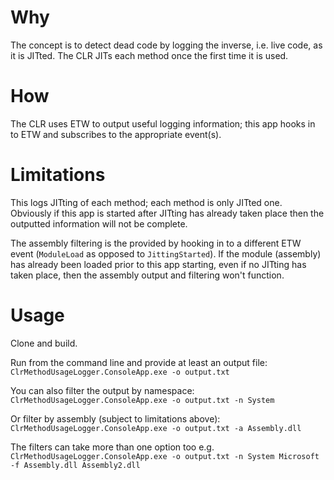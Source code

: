 Why
===
The concept is to detect dead code by logging the inverse, i.e. live code, as it is JITted. The CLR JITs each method once the first time it is used.

How
===
The CLR uses ETW to output useful logging information; this app hooks in to ETW and subscribes to the appropriate event(s).

Limitations
===========
This logs JITting of each method; each method is only JITted one. Obviously if this app is started after JITting has already taken place then the outputted information will not be complete.

The assembly filtering is the provided by hooking in to a different ETW event (`ModuleLoad` as opposed to `JittingStarted`). If the module (assembly) has already been loaded prior to this app starting, even if no JITting has taken place, then the assembly output and filtering won't function.

Usage
=====
Clone and build.

Run from the command line and provide at least an output file: `ClrMethodUsageLogger.ConsoleApp.exe -o output.txt`

You can also filter the output by namespace: `ClrMethodUsageLogger.ConsoleApp.exe -o output.txt -n System`

Or filter by assembly (subject to limitations above): `ClrMethodUsageLogger.ConsoleApp.exe -o output.txt -a Assembly.dll`

The filters can take more than one option too e.g. `ClrMethodUsageLogger.ConsoleApp.exe -o output.txt -n System Microsoft -f Assembly.dll Assembly2.dll`

